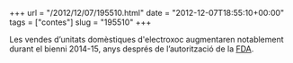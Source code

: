 +++
url = "/2012/12/07/195510.html"
date = "2012-12-07T18:55:10+00:00"
tags = ["contes"]
slug = "195510"
+++

Les vendes d’unitats domèstiques d'electroxoc augmentaren notablement durant el bienni 2014-15, anys després de l’autorització de la [FDA](http://en.wikipedia.org/wiki/Electroshock#Degree_of_effectiveness_and_risks).
